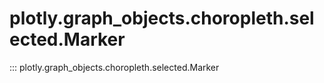 # plotly.graph_objects.choropleth.selected.Marker

::: plotly.graph_objects.choropleth.selected.Marker
